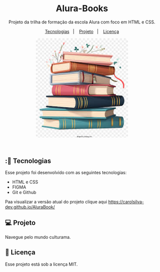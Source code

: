 <h1 align="center">Alura-Books</h1>

<p align="center">
Projeto da trilha de formação da escola Alura com foco em HTML e CSS.
</p>

<p align="center">
  <a href="#-tecnologias">Tecnologias</a>&nbsp;&nbsp;&nbsp;|&nbsp;&nbsp;&nbsp;
  <a href="#-projeto">Projeto</a>&nbsp;&nbsp;&nbsp;|&nbsp;&nbsp;&nbsp;
  <a href="#memo-licença">Licença</a>
</p>

<p align="center">
  <img alt="livros" src= ".github/preview.png" width="60%">
</p>

<br>


## :🚀 Tecnologias

Esse projeto foi desenvolvido com as seguintes tecnologias:

- HTML e CSS
- FIGMA
- Git e Github

Paa visualizar a versão atual do projeto clique aqui https://carolsilva-dev.github.io/AluraBook/

## 💻 Projeto

Navegue pelo mundo culturama.

## :memo: Licença

Esse projeto está sob a licença MIT.

